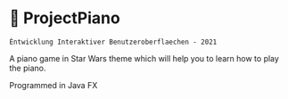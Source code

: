 # 🎹 ProjectPiano
`Èntwicklung Interaktiver Benutzeroberflaechen - 2021`
<p>A piano game in Star Wars theme which will help you to learn how to play the piano.

Programmed in Java FX</p>
